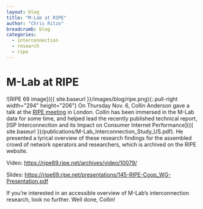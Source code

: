 ```yaml
---
layout: blog
title: "M-Lab at RIPE"
author: "Chris Ritzo"
breadcrumb: blog
categories:
  - interconnection
  - research
  - ripe
---
```


# M-Lab at RIPE

![RIPE 69 image]({{ site.baseurl }}/images/blog/ripe.png){:.pull-right width="294" height="206"}
On Thursday Nov. 6, Collin Anderson gave a talk at the [RIPE meeting](http://www.ripe.net/ripe/meetings/ripe-meetings) in London. Collin has been immersed in the M-Lab data for some time, and helped lead the recently published technical report, [ISP Interconnection and its Impact on Consumer Internet Performance]({{ site.baseurl }}/publications/M-Lab_Interconnection_Study_US.pdf). He presented a lyrical overview of these research findings for the assembled crowd of network operators and researchers, which is archived on the RIPE website.

<!--more-->

Video: <https://ripe69.ripe.net/archives/video/10079/>

Slides: <https://ripe69.ripe.net/presentations/145-RIPE-Coop_WG-Presentation.pdf>

If you’re interested in an accessible overview of M-Lab’s interconnection research, look no further. Well done, Collin!

